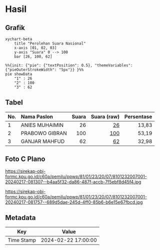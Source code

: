 # Hasil

## Grafik

```mermaid
xychart-beta
    title "Perolehan Suara Nasional"
    x-axis [01, 02, 03]
    y-axis "Suara" 0 --> 100
    bar [26, 100, 62]
```

```mermaid
%%{init: {"pie": {"textPosition": 0.5}, "themeVariables": {"pieOuterStrokeWidth": "5px"}} }%%
pie showData
    "1" : 26
    "2" : 100
    "3" : 62
```

## Tabel

| No. | Nama Paslon    | Suara | Suara (raw) | Persentase |
|:--- |:-------------- | -----:| -----------:| ----------:|
| 1   | ANIES MUHAIMIN | 26    | [26][p-1]   | 13,83      |
| 2   | PRABOWO GIBRAN | 100   | [100][p-2]  | 53,19      |
| 3   | GANJAR MAHFUD  | 62    | [62][p-3]   | 32,98      |


[p-1]: https://github.com/gigit-pemilu/pemilu-2024/blob/main/pilpres/hitung-suara/sub/81-maluku/sub/01-maluku-tengah/sub/23-telutih/sub/2007-maneoratu/sub/001-tps/sub/paslon-1.txt
[p-2]: https://github.com/gigit-pemilu/pemilu-2024/blob/main/pilpres/hitung-suara/sub/81-maluku/sub/01-maluku-tengah/sub/23-telutih/sub/2007-maneoratu/sub/001-tps/sub/paslon-2.txt
[p-3]: https://github.com/gigit-pemilu/pemilu-2024/blob/main/pilpres/hitung-suara/sub/81-maluku/sub/01-maluku-tengah/sub/23-telutih/sub/2007-maneoratu/sub/001-tps/sub/paslon-3.txt

## Foto C Plano

https://sirekap-obj-formc.kpu.go.id/c60a/pemilu/ppwp/81/01/23/20/07/8101232007001-20240217-081307--b4aa5f32-da86-487f-accb-7f5ebf8d45f4.jpg

https://sirekap-obj-formc.kpu.go.id/c60a/pemilu/ppwp/81/01/23/20/07/8101232007001-20240217-081757--689d5dae-245d-4ff0-85b6-b6e15e67fbcd.jpg


## Metadata

| Key        | Value               |
| ---------- | ------------------- |
| Time Stamp | 2024-02-22 17:00:00 |



